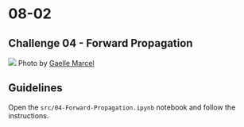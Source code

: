 # 08-02

## Challenge 04 - Forward Propagation

![](https://images.unsplash.com/photo-1478796415026-3c85ee65975e?ixlib=rb-1.2.1&ixid=eyJhcHBfaWQiOjEyMDd9&auto=format&fit=crop&w=1050&q=80)
Photo by [Gaelle Marcel](https://unsplash.com/photos/gIj7RJPAkJA)


## Guidelines

Open the `src/04-Forward-Propagation.ipynb` notebook and follow the instructions.